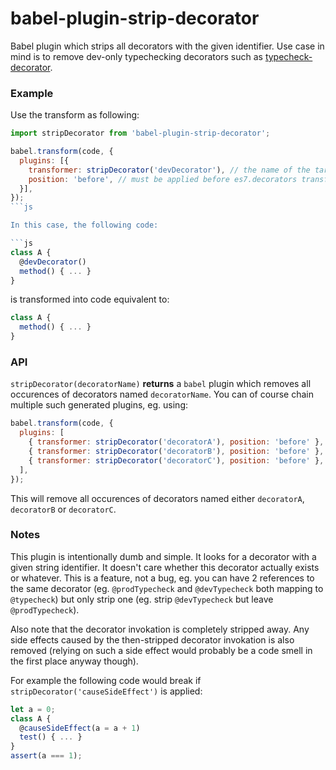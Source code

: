 babel-plugin-strip-decorator
============================

Babel plugin which strips all decorators with the given identifier. Use case in mind is to remove dev-only typechecking
decorators such as [typecheck-decorator](https://github.com/elierotenberg/typecheck-decorator).


### Example

Use the transform as following:

```js
import stripDecorator from 'babel-plugin-strip-decorator';

babel.transform(code, {
  plugins: [{
    transformer: stripDecorator('devDecorator'), // the name of the target decorator has no '@'
    position: 'before', // must be applied before es7.decorators transform
  }],
});
```js

In this case, the following code:

```js
class A {
  @devDecorator()
  method() { ... }
}
```

is transformed into code equivalent to:

```js
class A {
  method() { ... }
}
```

### API

`stripDecorator(decoratorName)` **returns** a `babel` plugin which removes all occurences of decorators named `decoratorName`.
You can of course chain multiple such generated plugins, eg. using:

```js
babel.transform(code, {
  plugins: [
    { transformer: stripDecorator('decoratorA'), position: 'before' },
    { transformer: stripDecorator('decoratorB'), position: 'before' },
    { transformer: stripDecorator('decoratorC'), position: 'before' },
  ],
});
```

This will remove all occurences of decorators named either `decoratorA`, `decoratorB` or `decoratorC`.

### Notes

This plugin is intentionally dumb and simple. It looks for a decorator with a given string identifier. It doesn't care
whether this decorator actually exists or whatever. This is a feature, not a bug, eg. you can have 2 references to the same
decorator (eg. `@prodTypecheck` and `@devTypecheck` both mapping to `@typecheck`)
but only strip one (eg. strip `@devTypecheck` but leave `@prodTypecheck`).

Also note that the decorator invokation is completely stripped away.
Any side effects caused by the then-stripped decorator invokation is also removed
(relying on such a side effect would probably be a code smell in the first place anyway though).

For example the following code would break if `stripDecorator('causeSideEffect')` is applied:

```js
let a = 0;
class A {
  @causeSideEffect(a = a + 1)
  test() { ... }
}
assert(a === 1);
```
